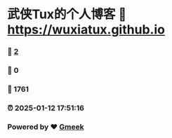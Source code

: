 # 武侠Tux的个人博客 :link: https://wuxiatux.github.io 
### :page_facing_up: [2](https://wuxiatux.github.io/tag.html) 
### :speech_balloon: 0 
### :hibiscus: 1761 
### :alarm_clock: 2025-01-12 17:51:16 
### Powered by :heart: [Gmeek](https://github.com/Meekdai/Gmeek)
